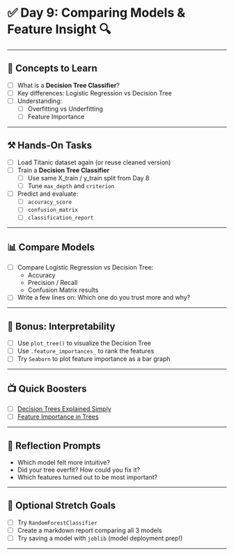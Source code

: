 # ✅ Day 9: Comparing Models & Feature Insight 🔍

---

## 🧠 Concepts to Learn
- [ ] What is a **Decision Tree Classifier**?
- [ ] Key differences: Logistic Regression vs Decision Tree
- [ ] Understanding:
  - [ ] Overfitting vs Underfitting
  - [ ] Feature Importance

---

## ⚒️ Hands-On Tasks
- [ ] Load Titanic dataset again (or reuse cleaned version)
- [ ] Train a **Decision Tree Classifier**
  - [ ] Use same X_train / y_train split from Day 8
  - [ ] Tune `max_depth` and `criterion`
- [ ] Predict and evaluate:
  - [ ] `accuracy_score`
  - [ ] `confusion_matrix`
  - [ ] `classification_report`

---

## 📊 Compare Models
- [ ] Compare Logistic Regression vs Decision Tree:
  - Accuracy
  - Precision / Recall
  - Confusion Matrix results
- [ ] Write a few lines on: Which one do you trust more and why?

---

## 🌿 Bonus: Interpretability
- [ ] Use `plot_tree()` to visualize the Decision Tree
- [ ] Use `.feature_importances_` to rank the features
- [ ] Try `Seaborn` to plot feature importance as a bar graph

---

## 📺 Quick Boosters
- [ ] [Decision Trees Explained Simply](https://www.youtube.com/watch?v=7VeUPuFGJHk)
- [ ] [Feature Importance in Trees](https://www.youtube.com/watch?v=HcqpanDadyQ)

---

## 📓 Reflection Prompts
- Which model felt more intuitive?
- Did your tree overfit? How could you fix it?
- Which features turned out to be most important?

---

## 💾 Optional Stretch Goals
- [ ] Try `RandomForestClassifier`
- [ ] Create a markdown report comparing all 3 models
- [ ] Try saving a model with `joblib` (model deployment prep!)

---
